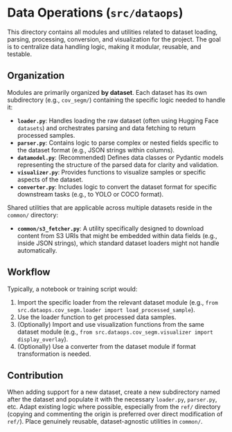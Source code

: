 # Data Operations (`src/dataops`)

This directory contains all modules and utilities related to dataset loading, parsing, processing, conversion, and visualization for the project. The goal is to centralize data handling logic, making it modular, reusable, and testable.

## Organization

Modules are primarily organized **by dataset**. Each dataset has its own subdirectory (e.g., `cov_segm/`) containing the specific logic needed to handle it:

*   **`loader.py`**: Handles loading the raw dataset (often using Hugging Face `datasets`) and orchestrates parsing and data fetching to return processed samples.
*   **`parser.py`**: Contains logic to parse complex or nested fields specific to the dataset format (e.g., JSON strings within columns).
*   **`datamodel.py`**: (Recommended) Defines data classes or Pydantic models representing the structure of the parsed data for clarity and validation.
*   **`visualizer.py`**: Provides functions to visualize samples or specific aspects of the dataset.
*   **`converter.py`**: Includes logic to convert the dataset format for specific downstream tasks (e.g., to YOLO or COCO format).

Shared utilities that are applicable across multiple datasets reside in the `common/` directory:

*   **`common/s3_fetcher.py`**: A utility specifically designed to download content from S3 URIs that might be embedded within data fields (e.g., inside JSON strings), which standard dataset loaders might not handle automatically.

## Workflow

Typically, a notebook or training script would:
1. Import the specific loader from the relevant dataset module (e.g., `from src.dataops.cov_segm.loader import load_processed_sample`).
2. Use the loader function to get processed data samples.
3. (Optionally) Import and use visualization functions from the same dataset module (e.g., `from src.dataops.cov_segm.visualizer import display_overlay`).
4. (Optionally) Use a converter from the dataset module if format transformation is needed.

## Contribution

When adding support for a new dataset, create a new subdirectory named after the dataset and populate it with the necessary `loader.py`, `parser.py`, etc. Adapt existing logic where possible, especially from the `ref/` directory (copying and commenting the origin is preferred over direct modification of `ref/`). Place genuinely reusable, dataset-agnostic utilities in `common/`.